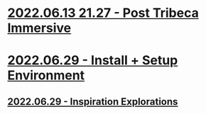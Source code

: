 # [2022.06.13 21.27 - Post Tribeca Immersive](./2022.06.13%2021.27%20-%20Post%20Tribeca%20Immersive.md)



# [2022.06.29 - Install + Setup Environment](./2022.06.29%20-%20Install%20+%20Setup%20Environment.md)



## [2022.06.29 - Inspiration Explorations](./2022.06.29%20-%20Inspiration%20Explorations.md)



